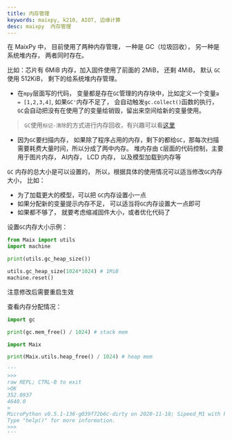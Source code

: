 ```yaml
---
title: 内存管理
keywords: maixpy, k210, AIOT, 边缘计算
desc: maixpy  内存管理
---
```


在 MaixPy 中， 目前使用了两种内存管理， 一种是 GC（垃圾回收）， 另一种是系统堆内存， 两者同时存在。

比如：芯片有 6MiB 内存，加入固件使用了前面的 2MiB， 还剩 4MiB， 默认 `GC`使用 512KiB， 剩下的给系统堆内存管理。

* 在`mpy`层面写的代码， 变量都是存在`GC`管理的内存块中，比如定义一个变量`a = [1,2,3,4]`, 如果`GC'`内存不足了， 会自动触发`gc.collect()`函数的执行， `GC`会自动把没有在使用了的变量给销毁，留出来空间给新的变量使用。
> `GC`使用`标记-清除`的方式进行内存回收，有兴趣可以看[这里](https://neucrack.com/p/46)
* 因为`GC`要扫描内存， 如果除了程序占用的内存，剩下的都给`GC`，那每次扫描需要耗费大量时间，所以分成了两中内存。 堆内存由 `C`层面的代码控制，主要用于图片内存， AI内存， LCD 内存， 以及模型加载到内存等

`GC` 内存的总大小是可以设置的， 所以，根据具体的使用情况可以适当修改`GC`内存大小， 比如：
* 为了加载更大的模型，可以把 `GC`内存设置小一点
* 如果分配新的变量提示内存不足， 可以适当将`GC`内存设置大一点即可
* 如果都不够了， 就要考虑缩减固件大小，或者优化代码了

设置`GC`内存大小示例：

```python
from Maix import utils
import machine

print(utils.gc_heap_size())

utils.gc_heap_size(1024*1024) # 1MiB
machine.reset()
```

注意修改后需要重启生效

查看内存分配情况：

```python
import gc

print(gc.mem_free() / 1024) # stack mem

import Maix

print(Maix.utils.heap_free() / 1024) # heap mem

'''
>>> 
raw REPL; CTRL-B to exit
>OK
352.0937
4640.0
>
MicroPython v0.5.1-136-g039f72b6c-dirty on 2020-11-18; Sipeed_M1 with kendryte-k210
Type "help()" for more information.
>>> 
'''
```
